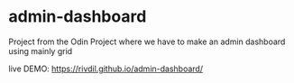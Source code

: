 # admin-dashboard
Project from the Odin Project where we have to make an admin dashboard using mainly grid

live DEMO: https://rivdil.github.io/admin-dashboard/
